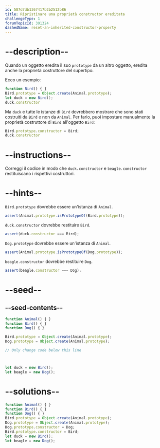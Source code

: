 ```yaml
---
id: 587d7db1367417b2b2512b86
title: Ripristinare una proprietà constructor ereditata
challengeType: 1
forumTopicId: 301324
dashedName: reset-an-inherited-constructor-property
---
```


# --description--

Quando un oggetto eredita il suo `prototype` da un altro oggetto, eredita anche la proprietà costruttore del supertipo.

Ecco un esempio:

```js
function Bird() { }
Bird.prototype = Object.create(Animal.prototype);
let duck = new Bird();
duck.constructor
```

Ma `duck` e tutte le istanze di `Bird` dovrebbero mostrare che sono stati costruiti da `Bird` e non da `Animal`. Per farlo, puoi impostare manualmente la proprietà costruttore di `Bird` all'oggetto `Bird`:

```js
Bird.prototype.constructor = Bird;
duck.constructor
```

# --instructions--

Correggi il codice in modo che `duck.constructor` e `beagle.constructor` restituiscano i rispettivi costruttori.

# --hints--

`Bird.prototype` dovrebbe essere un'istanza di `Animal`.

```js
assert(Animal.prototype.isPrototypeOf(Bird.prototype));
```

`duck.constructor` dovrebbe restituire `Bird`.

```js
assert(duck.constructor === Bird);
```

`Dog.prototype` dovrebbe essere un'istanza di `Animal`.

```js
assert(Animal.prototype.isPrototypeOf(Dog.prototype));
```

`beagle.constructor` dovrebbe restituire `Dog`.

```js
assert(beagle.constructor === Dog);
```

# --seed--

## --seed-contents--

```js
function Animal() { }
function Bird() { }
function Dog() { }

Bird.prototype = Object.create(Animal.prototype);
Dog.prototype = Object.create(Animal.prototype);

// Only change code below this line



let duck = new Bird();
let beagle = new Dog();
```

# --solutions--

```js
function Animal() { }
function Bird() { }
function Dog() { }
Bird.prototype = Object.create(Animal.prototype);
Dog.prototype = Object.create(Animal.prototype);
Dog.prototype.constructor = Dog;
Bird.prototype.constructor = Bird;
let duck = new Bird();
let beagle = new Dog();
```
